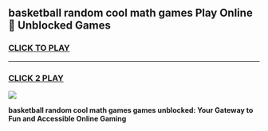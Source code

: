
## basketball random cool math games Play Online 👋 Unblocked Games
<h3>
<a href="https://news.freeplayer.one?title=basketball_random_cool_math_games&ref=17CMG">CLICK TO PLAY</a></h3>
<hr>

<h3>
<a href="https://news.freeplayer.one?title=basketball_random_cool_math_games&ref=17CMG">CLICK 2 PLAY</a>
  
</h3>

<a href="https://news.freeplayer.one?title=basketball_random_cool_math_games&ref=17CMG/"><img src="https://clearcache.store/games.png"></a>


**basketball random cool math games games unblocked: Your Gateway to Fun and Accessible Online Gaming**
